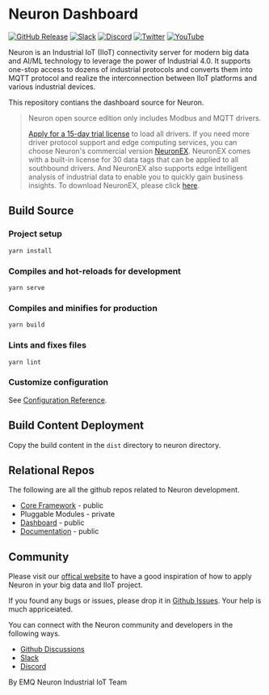 # Neuron Dashboard

[![GitHub Release](https://img.shields.io/github/release/emqx/neuron-dashboard?color=brightgreen&label=Release)](https://github.com/emqx/neuron-dashboard/releases)
[![Slack](https://img.shields.io/badge/Slack-Neuron-39AE85?logo=slack)](https://slack-invite.emqx.io/)
[![Discord](https://img.shields.io/discord/931086341838622751?label=Discord&logo=discord)](https://discord.gg/xYGf3fQnES)
[![Twitter](https://img.shields.io/badge/Follow-EMQ-1DA1F2?logo=twitter)](https://twitter.com/EMQTech)
[![YouTube](https://img.shields.io/badge/Subscribe-EMQ-FF0000?logo=youtube)](https://www.youtube.com/channel/UC5FjR77ErAxvZENEWzQaO5Q)

Neuron is an Industrial IoT (IIoT) connectivity server for modern big data and AI/ML technology to leverage the power of Industrial 4.0. It supports one-stop access to dozens of industrial protocols and converts them into MQTT protocol and realize the interconnection between IIoT platforms and various industrial devices.

This repository contians the dashboard source for Neuron.

>
> Neuron open source edition only includes Modbus and MQTT drivers.
>
> [Apply for a 15-day trial license](https://www.emqx.com/en/apply-licenses/neuron) to load all drivers.
> If you need more driver protocol support and edge computing services, you can choose Neuron's commercial version [NeuronEX](https://www.emqx.com/en/products/neuronex).
> NeuronEX comes with a built-in license for 30 data tags that can be applied to all southbound drivers. And NeuronEX also supports edge intelligent analysis of industrial data to enable you to quickly gain business insights. To download NeuronEX, please click [here](https://www.emqx.com/en/downloads-and-install/neuronex).


## Build Source

### Project setup
```
yarn install
```

### Compiles and hot-reloads for development
```
yarn serve
```

### Compiles and minifies for production
```
yarn build
```

### Lints and fixes files
```
yarn lint
```

### Customize configuration
See [Configuration Reference](https://cli.vuejs.org/config/).

## Build Content Deployment

Copy the build content in the `dist` directory to neuron directory.

## Relational Repos

The following are all the github repos related to Neuron development.

- [Core Framework](https://github.com/emqx/neuron) - public
- Pluggable Modules - private
- [Dashboard](https://github.com/emqx/neuron-dashboard) - public
- [Documentation](https://github.com/emqx/neuron-docs) - public

## Community

Please visit our [offical website](https://neugates.io) to have a good inspiration of how to apply Neuron in your big data and IIoT project.

If you found any bugs or issues, please drop it in [Github Issues](https://github.com/emqx/neuron/issues). Your help is much appriceiated. 

You can connect with the Neuron community and developers in the following ways.

- [Github Discussions](https://github.com/emqx/neuron/discussions)
- [Slack](https://slack-invite.emqx.io/)
- [Discord](https://discord.gg/xYGf3fQnES) 

By EMQ Neuron Industrial IoT Team


